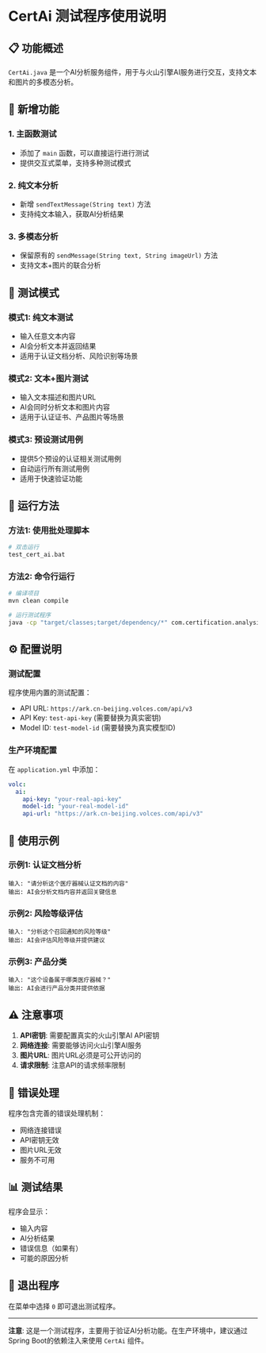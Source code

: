 # CertAi 测试程序使用说明

## 📋 **功能概述**

`CertAi.java` 是一个AI分析服务组件，用于与火山引擎AI服务进行交互，支持文本和图片的多模态分析。

## 🚀 **新增功能**

### **1. 主函数测试**
- 添加了 `main` 函数，可以直接运行进行测试
- 提供交互式菜单，支持多种测试模式

### **2. 纯文本分析**
- 新增 `sendTextMessage(String text)` 方法
- 支持纯文本输入，获取AI分析结果

### **3. 多模态分析**
- 保留原有的 `sendMessage(String text, String imageUrl)` 方法
- 支持文本+图片的联合分析

## 🎯 **测试模式**

### **模式1: 纯文本测试**
- 输入任意文本内容
- AI会分析文本并返回结果
- 适用于认证文档分析、风险识别等场景

### **模式2: 文本+图片测试**
- 输入文本描述和图片URL
- AI会同时分析文本和图片内容
- 适用于认证证书、产品图片等场景

### **模式3: 预设测试用例**
- 提供5个预设的认证相关测试用例
- 自动运行所有测试用例
- 适用于快速验证功能

## 🔧 **运行方法**

### **方法1: 使用批处理脚本**
```bash
# 双击运行
test_cert_ai.bat
```

### **方法2: 命令行运行**
```bash
# 编译项目
mvn clean compile

# 运行测试程序
java -cp "target/classes;target/dependency/*" com.certification.analysis.analysisByai.CertAi
```

## ⚙️ **配置说明**

### **测试配置**
程序使用内置的测试配置：
- API URL: `https://ark.cn-beijing.volces.com/api/v3`
- API Key: `test-api-key` (需要替换为真实密钥)
- Model ID: `test-model-id` (需要替换为真实模型ID)

### **生产环境配置**
在 `application.yml` 中添加：
```yaml
volc:
  ai:
    api-key: "your-real-api-key"
    model-id: "your-real-model-id"
    api-url: "https://ark.cn-beijing.volces.com/api/v3"
```

## 📝 **使用示例**

### **示例1: 认证文档分析**
```
输入: "请分析这个医疗器械认证文档的内容"
输出: AI会分析文档内容并返回关键信息
```

### **示例2: 风险等级评估**
```
输入: "分析这个召回通知的风险等级"
输出: AI会评估风险等级并提供建议
```

### **示例3: 产品分类**
```
输入: "这个设备属于哪类医疗器械？"
输出: AI会进行产品分类并提供依据
```

## ⚠️ **注意事项**

1. **API密钥**: 需要配置真实的火山引擎AI API密钥
2. **网络连接**: 需要能够访问火山引擎AI服务
3. **图片URL**: 图片URL必须是可公开访问的
4. **请求限制**: 注意API的请求频率限制

## 🐛 **错误处理**

程序包含完善的错误处理机制：
- 网络连接错误
- API密钥无效
- 图片URL无效
- 服务不可用

## 📊 **测试结果**

程序会显示：
- 输入内容
- AI分析结果
- 错误信息（如果有）
- 可能的原因分析

## 🔄 **退出程序**

在菜单中选择 `0` 即可退出测试程序。

---

**注意**: 这是一个测试程序，主要用于验证AI分析功能。在生产环境中，建议通过Spring Boot的依赖注入来使用 `CertAi` 组件。
